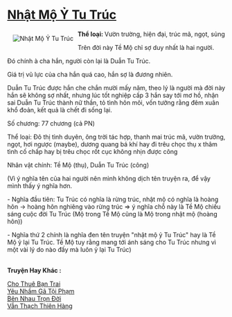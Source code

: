 <a href="https://utruyen.com/nhat-mo-y-tu-truc/18680/" title="Nhật Mộ Ỷ Tu Trúc"><h1>Nhật Mộ Ỷ Tu Trúc</h1></a><div style="display:table"><img align="right" style="float: left; padding: 10px;" src="https://utruyen.com/images/story/200x260/nhat-mo-y-tu-truc.jpg" alt="Nhật Mộ Ỷ Tu Trúc"><b>Thể loại: </b>Vườn trường, hiện đại, trúc mã, ngọt, sủng<p></p>Trên đời này Tề Mộ chỉ sợ duy nhất là hai người. <p></p>Đó chính à cha hắn, người còn lại là Duẫn Tu Trúc.<p></p>Giá trị vũ lực của cha hắn quá cao, hắn sợ là đương nhiên.<p></p>Duẫn Tu Trúc được hắn che chắn mười mấy năm, theo lý là người mà đời này hắn sẽ không sợ nhất, nhưng lúc tốt nghiệp cấp 3 hắn say tới mơ hồ, nhận sai Duẫn Tu Trúc thành nữ thần, tỏ tình hôn môi, vốn tưởng rằng đêm xuân khổ đoản, kết quả là chết đi sống lại.<p></p>Số chương: 77 chương (cả PN)<p></p>Thể loại: Đô thị tình duyên, ông trời tác hợp, thanh mai trúc mã, vườn trường, ngọt, hơi ngược (maybe), dương quang bá khí hay đi trêu chọc thụ x thâm tình cố chấp hay bị trêu chọc rốt cục không nhịn được công<p></p>Nhân vật chính: Tề Mộ (thụ), Duẫn Tu Trúc (công)<p></p>(Vì ý nghĩa tên của hai người nên mình không dịch tên truyện ra, để vậy mình thấy ý nghĩa hơn. <p></p>- Nghĩa đầu tiên: Tu Trúc có nghĩa là rừng trúc, nhật mộ có nghĩa là hoàng hôn -> hoàng hôn nghiêng vào rừng trúc => ý nghĩa chỗ này là Tề Mộ chiếu sáng cuộc đời Tu Trúc (Mộ trong Tề Mộ cũng là Mộ trong nhật mộ (hoàng hôn))<p></p>- Nghĩa thứ 2 chính là nghĩa đen tên truyện "nhật mộ ỷ Tu Trúc" hay là Tề Mộ ỷ lại Tu Trúc. Tề Mộ tuy rằng mang tới ánh sáng cho Tu Trúc nhưng vì một vài lý do nào đấy mà luôn ỷ lại Tu Trúc)</div><p><br><b>Truyện Hay Khác :</b></p><a href="https://utruyen.com/cho-thue-ban-trai/10237/" alt="Cho Thuê Bạn Trai">Cho Thuê Bạn Trai</a><br/><a href="https://truyenngontinhay.wordpress.com/2019/10/03/yeu-nham-ga-toi-pham/" alt="Yêu Nhầm Gã Tội Phạm">Yêu Nhầm Gã Tội Phạm</a><br/><a href="https://github.com/quanluxury/truyenhot/tree/master/truyenhay/650/" alt="Bên Nhau Trọn Đời">Bên Nhau Trọn Đời</a><br/><a href="https://github.com/quanluxury/ngontinh_sac/tree/master/truyenhay/21777/" alt="Vẫn Thạch Thiên Hàng">Vẫn Thạch Thiên Hàng</a><br/>